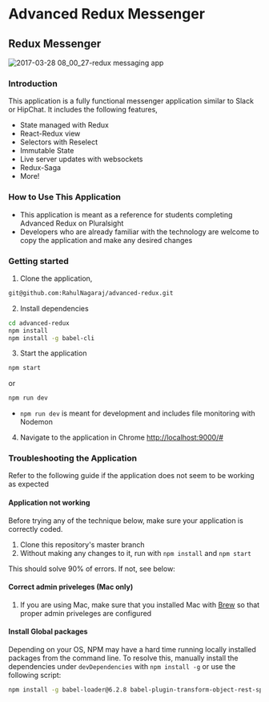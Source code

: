 # Advanced Redux Messenger

## Redux Messenger

![2017-03-28 08_00_27-redux messaging app](https://cloud.githubusercontent.com/assets/4268152/24403858/c707c6aa-138c-11e7-93fc-c9a565001bc2.png)

### Introduction

This application is a fully functional messenger application similar to Slack or HipChat. It includes the following features,

- State managed with Redux
- React-Redux view
- Selectors with Reselect
- Immutable State
- Live server updates with websockets
- Redux-Saga
- More!

### How to Use This Application

- This application is meant as a reference for students completing Advanced Redux on Pluralsight
- Developers who are already familiar with the technology are welcome to copy the application and make any desired changes

### Getting started

1. Clone the application,

```bash
git@github.com:RahulNagaraj/advanced-redux.git
```

2. Install dependencies

```bash
cd advanced-redux
npm install
npm install -g babel-cli
```

3. Start the application

```javascript
npm start
```

or

```javascript
npm run dev
```

- `npm run dev` is meant for development and includes file monitoring with Nodemon

4. Navigate to the application in Chrome
   [http://localhost:9000/#](http://localhost:9000)

### Troubleshooting the Application

Refer to the following guide if the application does not seem to be working as expected

#### Application not working

Before trying any of the technique below, make sure your application is correctly coded.

1. Clone this repository's master branch
2. Without making any changes to it, run with `npm install` and `npm start`

This should solve 90% of errors. If not, see below:

#### Correct admin priveleges (Mac only)

1. If you are using Mac, make sure that you installed Mac with [Brew](https://brew.sh/) so that proper admin priveleges are configured

#### Install Global packages

Depending on your OS, NPM may have a hard time running locally installed packages from the command line. To resolve this, manually install the dependencies under `devDependencies` with `npm install -g` or use the following script:

```bash
npm install -g babel-loader@6.2.8 babel-plugin-transform-object-rest-spread@6.19.0 babel-preset-es2015@6.18.0 babel-preset-react@6.23.0 babel-regenerator-runtime@6.5.0 nodemon@1.11.0 webpack@1.13.3 webpack-dev-server@1.16.2 webpack-hot-middleware@2.17.1 webpack-dev-middleware@1.10.1
```
